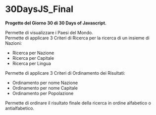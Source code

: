 # 30DaysJS_Final

<b>Progetto del Giorno 30 di 30 Days of Javascript.</b>

Permette di visualizzare i Paesi del Mondo.<br>
Permette di applicare 3 Criteri di Ricerca per la ricerca di un insieme di Nazioni:<br>
- Ricerca per Nazione
- Ricerca per Capitale
- Ricerca per Lingua

Permette di applicare 3 Criteri di Ordinamento dei Risultati:<br>
- Ordinamento per nome Nazione
- Ordinamento per nome Capitale
- Ordinamento per Popolazione
  
Permette di ordinare il risultato finale della ricerca in ordine alfabetico o antialfabetico.<br>
